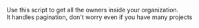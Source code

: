 Use this script to get all the owners inside your organization.<br/>It handles pagination, don't worry even if you have many projects

